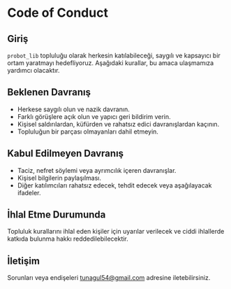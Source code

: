 # Code of Conduct

## Giriş

`probot_lib` topluluğu olarak herkesin katılabileceği, saygılı ve kapsayıcı bir ortam yaratmayı hedefliyoruz. Aşağıdaki kurallar, bu amaca ulaşmamıza yardımcı olacaktır.

## Beklenen Davranış

- Herkese saygılı olun ve nazik davranın.
- Farklı görüşlere açık olun ve yapıcı geri bildirim verin.
- Kişisel saldırılardan, küfürden ve rahatsız edici davranışlardan kaçının.
- Topluluğun bir parçası olmayanları dahil etmeyin.

## Kabul Edilmeyen Davranış

- Taciz, nefret söylemi veya ayrımcılık içeren davranışlar.
- Kişisel bilgilerin paylaşılması.
- Diğer katılımcıları rahatsız edecek, tehdit edecek veya aşağılayacak ifadeler.

## İhlal Etme Durumunda

Topluluk kurallarını ihlal eden kişiler için uyarılar verilecek ve ciddi ihlallerde katkıda bulunma hakkı reddedilebilecektir.

## İletişim

Sorunları veya endişeleri [tunagul54@gmail.com](mailto:tunagul54@gmail.com) adresine iletebilirsiniz.


